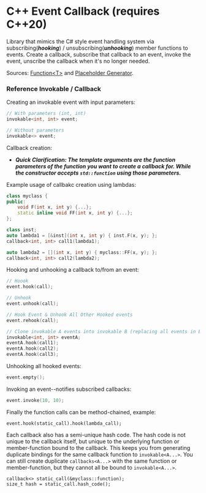 # C++ Event Callback (requires C++20)
Library that mimics the C# style event handling system via subscribing(***hooking***) / unsubscribing(***unhooking***) member functions to events. Create a callback, subscribe that callback to an event, invoke the event, unscribe the callback when it's no longer needed.

Sources: [Function\<T\>](http://stackoverflow.com/a/9568485) and [Placeholder Generator](http://stackoverflow.com/a/21664270/4988255).

### Reference Invokable / Callback

Creating an invokable event with input parameters:
```C++
// With parameters (int, int)
invokable<int, int> event;

// Without parameters
invokable<> event;
```
Callback creation:

- ***Quick Clarification: The template arguments are the function parameters of the function you want to create a callback for. While the constructor accepts `std::function` using those parameters.***

Example usage of callbakc creation using lambdas:
```C++
class myclass {
public:
    void F(int x, int y) {...};
    static inline void FF(int x, int y) {...};
};

class inst;
auto lambda1 = [&inst](int x, int y) { inst.F(x, y); };
callback<int, int> call1(lambda1);

auto lambda2 = [](int x, int y) { myclass::FF(x, y); };
callback<int, int> call2(lambda2);
```
Hooking and unhooking a callback to/from an event:
```C++
// Hoook
event.hook(call);

// Unhook
event.unhook(call);

// Hook Event & Unhook All Other Hooked events
event.rehook(call);

// Clone invokable A events into invokable B (replacing all events in B).
invokable<int, int> eventA;
eventA.hook(call1);
eventA.hook(call2);
eventA.hook(call3);
```
Unhooking all hooked events:
```C++
event.empty();
```
Invoking an event--notifies subscribed callbacks:
```C++
event.invoke(10, 10);
```
Finally the function calls can be method-chained, example:
```
event.hook(static_call).hook(lambda_call);
```
Each callback also has a semi-unique hash code. The hash code is not unique to the callback itself, but unique to the underlying function or member-function bound to the callback. This keeps you from generating duplicate bindings for the same callback function to `invokable<A...>`. You can still create duplicate `callbacks<A...>` with the same function or member-function, but they cannot all be bound to `invokable<A...>`.
```
callback<> static_call(&myclass::function);
size_t hash = static_call.hash_code();
```
